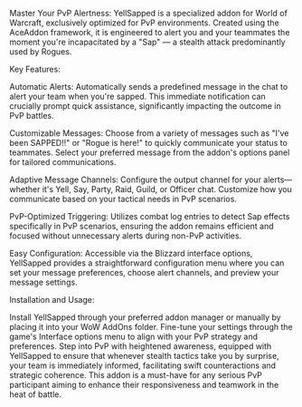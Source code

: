 Master Your PvP Alertness: YellSapped is a specialized addon for World of Warcraft, exclusively optimized for PvP environments. Created using the AceAddon framework, it is engineered to alert you and your teammates the moment you're incapacitated by a "Sap" — a stealth attack predominantly used by Rogues.

Key Features:

Automatic Alerts: Automatically sends a predefined message in the chat to alert your team when you're sapped. This immediate notification can crucially prompt quick assistance, significantly impacting the outcome in PvP battles.

Customizable Messages: Choose from a variety of messages such as "I've been SAPPED!!" or "Rogue is here!" to quickly communicate your status to teammates. Select your preferred message from the addon's options panel for tailored communications.

Adaptive Message Channels: Configure the output channel for your alerts—whether it's Yell, Say, Party, Raid, Guild, or Officer chat. Customize how you communicate based on your tactical needs in PvP scenarios.

PvP-Optimized Triggering: Utilizes combat log entries to detect Sap effects specifically in PvP scenarios, ensuring the addon remains efficient and focused without unnecessary alerts during non-PvP activities.

Easy Configuration: Accessible via the Blizzard interface options, YellSapped provides a straightforward configuration menu where you can set your message preferences, choose alert channels, and preview your message settings.

Installation and Usage:

Install YellSapped through your preferred addon manager or manually by placing it into your WoW AddOns folder.
Fine-tune your settings through the game's Interface options menu to align with your PvP strategy and preferences.
Step into PvP with heightened awareness, equipped with YellSapped to ensure that whenever stealth tactics take you by surprise, your team is immediately informed, facilitating swift counteractions and strategic coherence. This addon is a must-have for any serious PvP participant aiming to enhance their responsiveness and teamwork in the heat of battle.
